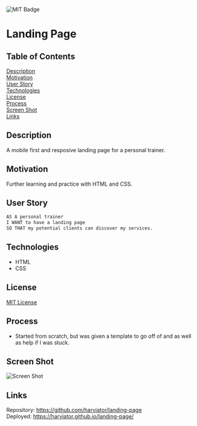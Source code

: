 ![MIT Badge](https://img.shields.io/badge/License-MIT-green)

# Landing Page

## Table of Contents
[Description](#description)\
[Motivation](#motivation)\
[User Story](#user-story)\
[Technologies](#technologies)\
[License](#license)\
[Process](#process)\
[Screen Shot](#screen-shot)\
[Links](#links)


## Description

A mobile first and resposive landing page for a personal trainer.


## Motivation

Further learning and practice with HTML and CSS.

## User Story

```md
AS A personal trainer
I WANT to have a landing page
SO THAT my potential clients can discover my services.
```

## Technologies

* HTML
* CSS

## License

[MIT License](https://choosealicense.com/licenses/mit/)

## Process

* Started from scratch, but was given a template to go off of and as well as help if I was stuck.

## Screen Shot

![Screen Shot](assets/landing-page.gif)

## Links

Repository: https://github.com/harviator/landing-page \
Deployed: https://harviator.github.io/landing-page/